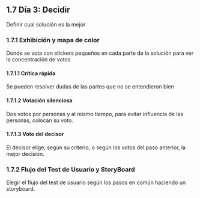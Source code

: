 ## 1.7 Día 3: Decidir

Definir cual solución es la mejor

### 1.7.1 Exhibición y mapa de color

Donde se vota con stickers pequeños en cada parte de la solución para
ver la concentración de votos

#### 1.7.1.1 Crítica rápida

Se pueden resolver dudas de las partes que no se entendieron bien

#### 1.7.1.2 Votación silenciosa

Dos votos por personas y al mismo tiempo, para evitar influencia de las
personas, colocan su voto.

#### 1.7.1.3 Voto del decisor

El decisor elige, según su criterio, o según los votos del paso
anterior, la mejor decisión.

### 1.7.2 Flujo del Test de Usuario y StoryBoard

Elegir el flujo del test de usuario según los pasos en común haciendo un
storyboard.

